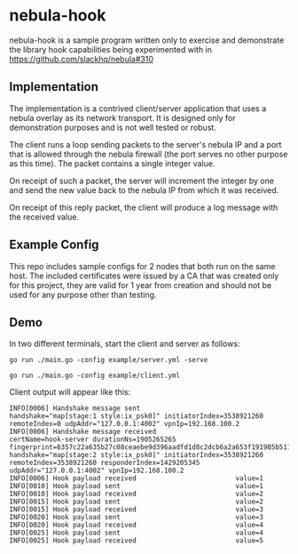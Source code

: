 # nebula-hook

nebula-hook is a sample program written only to exercise and demonstrate the library hook capabilities being experimented with in https://github.com/slackhq/nebula#310

## Implementation

The implementation is a contrived client/server application that uses a nebula overlay as its network transport. It is designed only for demonstration purposes and is not well tested or robust. 

The client runs a loop sending packets to the server's nebula IP and a port that is allowed through the nebula firewall (the port serves no other purpose as this time). The packet contains a single integer value.

On receipt of such a packet, the server will increment the integer by one and send the new value back to the nebula IP from which it was received.

On receipt of this reply packet, the client will produce a log message with the received value.

## Example Config

This repo includes sample configs for 2 nodes that both run on the same host. The included certificates were issued by a CA that was created only for this project, they are valid for 1 year from creation and should not be used for any purpose other than testing.

## Demo

In two different terminals, start the client and server as follows:
```
go run ./main.go -config example/server.yml -serve
```

```
go run ./main.go -config example/client.yml
```


Client output will appear like this:
```
INFO[0006] Handshake message sent                        handshake="map[stage:1 style:ix_psk0]" initiatorIndex=3538921260 remoteIndex=0 udpAddr="127.0.0.1:4002" vpnIp=192.168.100.2
INFO[0006] Handshake message received                    certName=hook-server durationNs=1905265265 fingerprint=6357c22a635b27c08ceaebe9d396aadfd1d8c2dcb6a2a653f191985b5119f74e handshake="map[stage:2 style:ix_psk0]" initiatorIndex=3538921260 remoteIndex=3538921260 responderIndex=1429205345 udpAddr="127.0.0.1:4002" vpnIp=192.168.100.2
INFO[0006] Hook payload received                         value=1
INFO[0010] Hook payload sent                             value=1
INFO[0010] Hook payload received                         value=2
INFO[0015] Hook payload sent                             value=2
INFO[0015] Hook payload received                         value=3
INFO[0020] Hook payload sent                             value=3
INFO[0020] Hook payload received                         value=4
INFO[0025] Hook payload sent                             value=4
INFO[0025] Hook payload received                         value=5
```